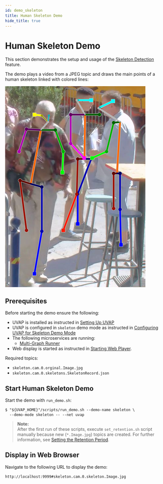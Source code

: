 ```yaml
---
id: demo_skeleton
title: Human Skeleton Demo
hide_title: true
---
```


# Human Skeleton Demo

This section demonstrates the setup and usage of the [Skeleton Detection] feature.

The demo plays a video from a JPEG topic and draws the main points of a human
skeleton linked with colored lines:

![Skeleton demo](../assets/feat_img/skeleton.png)

## Prerequisites

Before starting the demo ensure the following:

* UVAP is installed as instructed in [Setting Up UVAP]
* UVAP is configured in `skeleton` demo mode as instructed in [Configuring UVAP for Skeleton Demo Mode]
* The following microservices are running:
  * [Multi-Graph Runner]
* Web display is started as instructed in [Starting Web Player].

Required topics:

* `skeleton.cam.0.orginal.Image.jpg`
* `skeleton.cam.0.skeletons.SkeletonRecord.json`

## Start Human Skeleton Demo
   
Start the demo with `run_demo.sh`:

   ```
   $ "${UVAP_HOME}"/scripts/run_demo.sh --demo-name skeleton \
     --demo-mode skeleton -- --net uvap
   ```
   
   >**Note:**  
   After the first run of these scripts, execute `set_retention.sh` script
   manually because new (`*.Image.jpg`) topics are created. For
   further information, see [Setting the Retention Period].
   
## Display in Web Browser

Navigate to the following URL to display the demo:

   ```
   http://localhost:9999#skeleton.cam.0.skeleton.Image.jpg
   ```

[Configuring UVAP for Skeleton Demo Mode]: demo_config_skeleton.md#configuring-uvap-for-skeleton-demo-mode
[Multi-Graph Runner]: ../dev/start_mgr.md#starting-multi-graph-runner
[Setting the Retention Period]: demo_set_ret.md#setting-the-retention-period
[Setting Up UVAP]: ../install/uvap_install_setup.md#setting-up-uvap
[Starting Web Player]: demo_web_player.md#starting-web-player
[Skeleton Detection]: ../feat/detect_person/feat_skeleton.md#skeleton-detection
